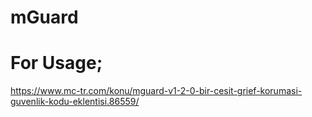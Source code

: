 # mGuard

# For Usage;

https://www.mc-tr.com/konu/mguard-v1-2-0-bir-cesit-grief-korumasi-guvenlik-kodu-eklentisi.86559/
